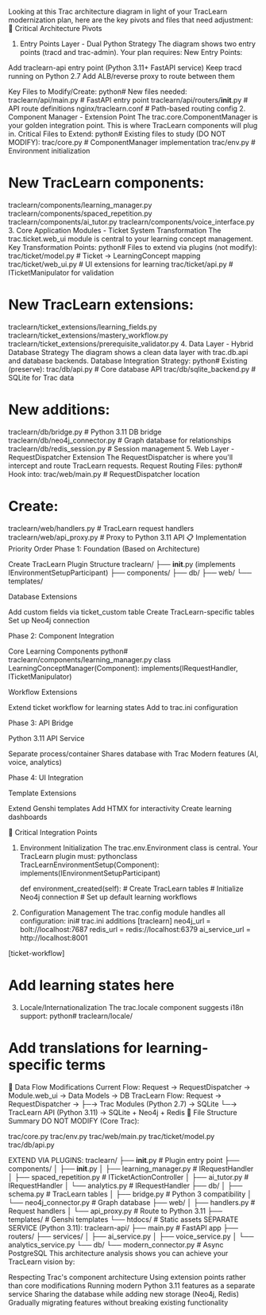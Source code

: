 Looking at this Trac architecture diagram in light of your TracLearn modernization plan, here are the key pivots and files that need adjustment:
🔑 Critical Architecture Pivots
1. Entry Points Layer - Dual Python Strategy
The diagram shows two entry points (tracd and trac-admin). Your plan requires:
New Entry Points:

Add traclearn-api entry point (Python 3.11+ FastAPI service)
Keep tracd running on Python 2.7
Add ALB/reverse proxy to route between them

Key Files to Modify/Create:
python# New files needed:
traclearn/api/main.py              # FastAPI entry point
traclearn/api/routers/__init__.py  # API route definitions
nginx/traclearn.conf               # Path-based routing config
2. Component Manager - Extension Point
The trac.core.ComponentManager is your golden integration point. This is where TracLearn components will plug in.
Critical Files to Extend:
python# Existing files to study (DO NOT MODIFY):
trac/core.py                       # ComponentManager implementation
trac/env.py                        # Environment initialization

# New TracLearn components:
traclearn/components/learning_manager.py
traclearn/components/spaced_repetition.py
traclearn/components/ai_tutor.py
traclearn/components/voice_interface.py
3. Core Application Modules - Ticket System Transformation
The trac.ticket.web_ui module is central to your learning concept management.
Key Transformation Points:
python# Files to extend via plugins (not modify):
trac/ticket/model.py              # Ticket → LearningConcept mapping
trac/ticket/web_ui.py             # UI extensions for learning
trac/ticket/api.py                # ITicketManipulator for validation

# New TracLearn extensions:
traclearn/ticket_extensions/learning_fields.py
traclearn/ticket_extensions/mastery_workflow.py
traclearn/ticket_extensions/prerequisite_validator.py
4. Data Layer - Hybrid Database Strategy
The diagram shows a clean data layer with trac.db.api and database backends.
Database Integration Strategy:
python# Existing (preserve):
trac/db/api.py                    # Core database API
trac/db/sqlite_backend.py         # SQLite for Trac data

# New additions:
traclearn/db/bridge.py            # Python 3.11 DB bridge
traclearn/db/neo4j_connector.py  # Graph database for relationships
traclearn/db/redis_session.py    # Session management
5. Web Layer - RequestDispatcher Extension
The RequestDispatcher is where you'll intercept and route TracLearn requests.
Request Routing Files:
python# Hook into:
trac/web/main.py                  # RequestDispatcher location

# Create:
traclearn/web/handlers.py         # TracLearn request handlers
traclearn/web/api_proxy.py        # Proxy to Python 3.11 API
📋 Implementation Priority Order
Phase 1: Foundation (Based on Architecture)

Create TracLearn Plugin Structure
traclearn/
├── __init__.py (implements IEnvironmentSetupParticipant)
├── components/
├── db/
├── web/
└── templates/

Database Extensions

Add custom fields via ticket_custom table
Create TracLearn-specific tables
Set up Neo4j connection



Phase 2: Component Integration

Core Learning Components
python# traclearn/components/learning_manager.py
class LearningConceptManager(Component):
    implements(IRequestHandler, ITicketManipulator)

Workflow Extensions

Extend ticket workflow for learning states
Add to trac.ini configuration



Phase 3: API Bridge

Python 3.11 API Service

Separate process/container
Shares database with Trac
Modern features (AI, voice, analytics)



Phase 4: UI Integration

Template Extensions

Extend Genshi templates
Add HTMX for interactivity
Create learning dashboards



🚨 Critical Integration Points
1. Environment Initialization
The trac.env.Environment class is central. Your TracLearn plugin must:
pythonclass TracLearnEnvironmentSetup(Component):
    implements(IEnvironmentSetupParticipant)
    
    def environment_created(self):
        # Create TracLearn tables
        # Initialize Neo4j connection
        # Set up default learning workflows
2. Configuration Management
The trac.config module handles all configuration:
ini# trac.ini additions
[traclearn]
neo4j_url = bolt://localhost:7687
redis_url = redis://localhost:6379
ai_service_url = http://localhost:8001

[ticket-workflow]
# Add learning states here
3. Locale/Internationalization
The trac.locale component suggests i18n support:
python# traclearn/locale/
# Add translations for learning-specific terms
🔄 Data Flow Modifications
Current Flow:
Request → RequestDispatcher → Module.web_ui → Data Models → DB
TracLearn Flow:
Request → RequestDispatcher → 
  ├─→ Trac Modules (Python 2.7) → SQLite
  └─→ TracLearn API (Python 3.11) → SQLite + Neo4j + Redis
📁 File Structure Summary
DO NOT MODIFY (Core Trac):

trac/core.py
trac/env.py
trac/web/main.py
trac/ticket/model.py
trac/db/api.py

EXTEND VIA PLUGINS:
traclearn/
├── __init__.py                    # Plugin entry point
├── components/
│   ├── __init__.py
│   ├── learning_manager.py        # IRequestHandler
│   ├── spaced_repetition.py       # ITicketActionController
│   ├── ai_tutor.py                # IRequestHandler
│   └── analytics.py               # IRequestHandler
├── db/
│   ├── schema.py                  # TracLearn tables
│   ├── bridge.py                  # Python 3 compatibility
│   └── neo4j_connector.py         # Graph database
├── web/
│   ├── handlers.py                # Request handlers
│   └── api_proxy.py               # Route to Python 3.11
├── templates/                     # Genshi templates
└── htdocs/                        # Static assets
SEPARATE SERVICE (Python 3.11):
traclearn-api/
├── main.py                        # FastAPI app
├── routers/
├── services/
│   ├── ai_service.py
│   ├── voice_service.py
│   └── analytics_service.py
└── db/
    └── modern_connector.py        # Async PostgreSQL
This architecture analysis shows you can achieve your TracLearn vision by:

Respecting Trac's component architecture
Using extension points rather than core modifications
Running modern Python 3.11 features as a separate service
Sharing the database while adding new storage (Neo4j, Redis)
Gradually migrating features without breaking existing functionality